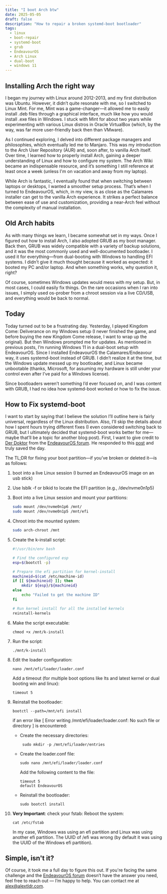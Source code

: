 ```yaml
---
title: "I boot Arch btw"
date: 2025-05-05
draft: false
description: "How to repair a broken systemd-boot bootloader"
tags:
  - linux
  - boot-repair
  - systemd-boot
  - grub
  - EndeavourOS
  - Arch Linux
  - dual-boot
  - windows 11
---
```


## Installing Arch **the right way**

I began my journey with Linux around 2012-2013, and my first distribution was Ubuntu. However, it didn’t quite resonate with me, so I switched to Linux Mint. For me, Mint was a game-changer—it allowed me to easily install .deb files through a graphical interface, much like how you would install .exe files in Windows. I stuck with Mint for about two years while experimenting with various Linux distros in Oracle VirtualBox (which, by the way, was far more user-friendly back then than VMware).

As I continued exploring, I delved into different package managers and philosophies, which eventually led me to Manjaro. This was my introduction to the Arch User Repository (AUR) and, soon after, to vanilla Arch itself. Over time, I learned how to properly install Arch, gaining a deeper understanding of Linux and how to configure my system. The Arch Wiki became an indispensable resource, and it’s something I still reference at least once a week (unless I'm on vacation and away from my laptop).

While Arch is fantastic, I eventually found that when switching between laptops or desktops, I wanted a smoother setup process. That’s when I turned to EndeavourOS, which, in my view, is as close as the Calamares installer can get to the vanilla Arch experience. It strikes a perfect balance between ease of use and customization, providing a near-Arch feel without the complexity of manual installation.

## Old Arch habits

As with many things we learn, I became somewhat set in my ways. Once I figured out how to install Arch, I also adopted GRUB as my boot manager. Back then, GRUB was widely compatible with a variety of backup solutions, and it was the most commonly used and well-documented bootloader. I used it for everything—from dual-booting with Windows to handling EFI systems. I didn’t give it much thought because it worked as expected: it booted my PC and/or laptop. And when something works, why question it, right?

Of course, sometimes Windows updates would mess with my setup. But, in most cases, I could easily fix things. On the rare occasions when I ran into issues, I simply used os-prober from a chroot session via a live CD/USB, and everything would be back to normal.

## Today

Today turned out to be a frustrating day. Yesterday, I played Kingdom Come: Deliverance on my Windows setup (I never finished the game, and before buying the new Kingdom Come release, I want to wrap up the original). But then Windows prompted me for updates. As mentioned in previous posts, I’m running Windows 11 in a dual-boot setup with EndeavourOS. Since I installed EndeavourOS the Calamares/Endeavour way, it uses systemd-boot instead of GRUB. I didn’t realize it at the time, but the Windows update messed up my bootloader, and Linux became unbootable (thanks, Microsoft, for assuming my hardware is still under your control even after I’ve paid for a Windows license).

Since bootloaders weren’t something I’d ever focused on, and I was content with GRUB, I had no idea how systemd-boot worked or how to fix the issue.

## How to Fix systemd-boot

I want to start by saying that I believe the solution I’ll outline here is fairly universal, regardless of the Linux distribution. Also, I’ll skip the details about how I spent hours trying different fixes (I even considered switching back to GRUB, but I ultimately decided that systemd-boot works better for me—maybe that’ll be a topic for another blog post). First, I want to give credit to [Der Doktor](https://forum.endeavouros.com/u/joekamprad/summary) from the [EndeavourOS forum](https://forum.endeavouros.com). He responded to this [post](https://forum.endeavouros.com/t/how-to-recover-my-partition-please-help/60224/6) and truly saved the day.

The TL;DR for fixing your boot partition—if you’ve broken or deleted it—is as follows:

1. boot into a live Linux session (I burned an EndeavourOS image on an usb stick)
2. Use lsblk -f or blkid to locate the EFI partition (e.g., /dev/nvme0n1p5)
3. Boot into a live Linux session and mount your partitions:
   ```bash
   sudo mount /dev/nvme0n1p6 /mnt/
   sudo mount /dev/nvme0n1p5 /mnt/efi
   ```
4. Chroot into the mounted system:
   ```bash
   sudo arch-chroot /mnt
   ```
5. Create the k-install script:
   ```bash
   #!/usr/bin/env bash
   
   # Find the configured esp
   esp=$(bootctl -p)
   
   # Prepare the efi partition for kernel-install
   machineid=$(cat /etc/machine-id)
   if [[ ${machineid} ]]; then
       mkdir ${esp}/${machineid}
   else
       echo "Failed to get the machine ID"
   fi
   
   # Run kernel install for all the installed kernels
   reinstall-kernels
   ```

6. Make the script executable:
   ```
   chmod +x /mnt/k-install
   ```

7. Run the script:
   ```
   ./mnt/k-install
   ```

8. Edit the loader configuration:
   ```
   nano /mnt/efi/loader/loader.conf
   ```
   Add a timeout (for multiple boot options like lts and latest kernel or dual booting win and linux):
   ```
   timeout 5
   ```
9. Reinstall the bootloader:
   ```
   bootctl --path=/mnt/efi install
   ```
   if an error like [ Error writing /mnt/efi/loader/loader.conf: No such file or directory ] is encountered:
    * Create the necessary directories:
      ```
       sudo mkdir -p /mnt/efi/loader/entries
      ```
    * Create the loader.conf file:
      ```
      sudo nano /mnt/efi/loader/loader.conf
      ```
      Add the following content to the file:
      ```
      timeout 5
      default EndeavourOS
      ```
    * Reinstall the bootloader:
      ```
      sudo bootctl install
      ```
10. **Very Important**:
    check your fstab: Reboot the system:
      ```
      cat /etc/fstab
      ```
    In my case, Windows was using an efi partition and Linux was using another efi partition. The UUID of /efi was wrong (by default it was using the UUID of the Windows efi partition).

## Simple, isn't it?

Of course, it took me a full day to figure this out. If you're facing the same challenge and the [EndeavourOS forum](https://forum.endeavouros.com) doesn’t have the answer you need, feel free to reach out — I’m happy to help. You can contact me at [alex@alextldr.com](mailto:alex@alextldr.com).

